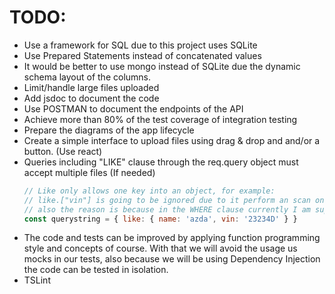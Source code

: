 # TODO:

- Use a framework for SQL due to this project uses SQLite
- Use Prepared Statements instead of concatenated values
- It would be better to use mongo instead of SQLite due the dynamic schema layout of the columns.
- Limit/handle large files uploaded
- Add jsdoc to document the code
- Use POSTMAN to document the endpoints of the API
- Achieve more than 80% of the test coverage of integration testing
- Prepare the diagrams of the app lifecycle
- Create a simple interface to upload files using drag & drop and and/or a button. (Use react)
- Queries including "LIKE" clause through the req.query object must accept multiple files (If needed)
  ```js
  // Like only allows one key into an object, for example:
  // like.["vin"] is going to be ignored due to it perform an scan on the first key found.
  // also the reason is because in the WHERE clause currently I am supporting one field.
  const querystring = { like: { name: 'azda', vin: '23234D' } }

  ```
- The code and tests can be improved by applying function programming style and concepts of course.
  With that we will avoid the usage us mocks in our tests, also because we will be using Dependency Injection the code can be tested in isolation.
- TSLint